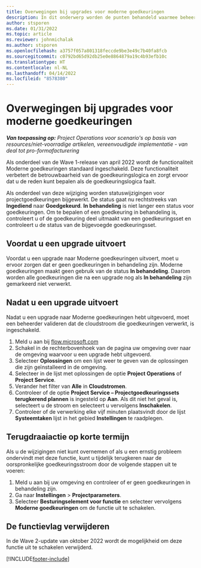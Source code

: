 ```yaml
---
title: Overwegingen bij upgrades voor moderne goedkeuringen
description: In dit onderwerp worden de punten behandeld waarmee beheerders rekening moeten houden wanneer ze de functionaliteit Moderne goedkeuringen inschakelen.
author: stsporen
ms.date: 01/31/2022
ms.topic: article
ms.reviewer: johnmichalak
ms.author: stsporen
ms.openlocfilehash: a3757f057a801318feccde9be3e49c7b40fa8fcb
ms.sourcegitcommit: c0792bd65d92db25e0e8864879a19c4b93efb10c
ms.translationtype: HT
ms.contentlocale: nl-NL
ms.lasthandoff: 04/14/2022
ms.locfileid: "8578380"
---
```

# <a name="upgrade-considerations-for-modern-approvals"></a>Overwegingen bij upgrades voor moderne goedkeuringen 

_**Van toepassing op:** Project Operations voor scenario's op basis van resources/niet-voorradige artikelen, vereenvoudigde implementatie - van deal tot pro-formafacturering_

Als onderdeel van de Wave 1-release van april 2022 wordt de functionaliteit Moderne goedkeuringen standaard ingeschakeld. Deze functionaliteit verbetert de betrouwbaarheid van de goedkeuringslogica en zorgt ervoor dat u de reden kunt bepalen als de goedkeuringslogica faalt.

Als onderdeel van deze wijziging worden statuswijzigingen voor projectgoedkeuringen bijgewerkt. De status gaat nu rechtstreeks van **Ingediend** naar **Goedgekeurd**. **In behandeling** is niet langer een status voor goedkeuringen. Om te bepalen of een goedkeuring in behandeling is, controleert u of de goedkeuring deel uitmaakt van een goedkeuringsset en controleert u de status van de bijgevoegde goedkeuringsset.

## <a name="before-you-upgrade"></a>Voordat u een upgrade uitvoert

Voordat u een upgrade naar Moderne goedkeuringen uitvoert, moet u ervoor zorgen dat er geen goedkeuringen in behandeling zijn. Moderne goedkeuringen maakt geen gebruik van de status **In behandeling**. Daarom worden alle goedkeuringen die na een upgrade nog als **In behandeling** zijn gemarkeerd niet verwerkt.

## <a name="after-you-upgrade"></a>Nadat u een upgrade uitvoert

Nadat u een upgrade naar Moderne goedkeuringen hebt uitgevoerd, moet een beheerder valideren dat de cloudstroom die goedkeuringen verwerkt, is ingeschakeld.

1. Meld u aan bij [flow.microsoft.com](https://flow.microsoft.com)
2. Schakel in de rechterbovenhoek van de pagina uw omgeving over naar de omgeving waarvoor u een upgrade hebt uitgevoerd.
3. Selecteer **Oplossingen** om een lijst weer te geven van de oplossingen die zijn geïnstalleerd in de omgeving.
4. Selecteer in de lijst met oplossingen de optie **Project Operations** of **Project Service**.
5. Verander het filter van **Alle** in **Cloudstromen**.
6. Controleer of de optie **Project Service – Projectgoedkeuringssets terugkerend plannen** is ingesteld op **Aan**. Als dit niet het geval is, selecteert u de stroom en selecteert u vervolgens **Inschakelen**.
7. Controleer of de verwerking elke vijf minuten plaatsvindt door de lijst **Systeemtaken** lijst in het gebied **Instellingen** te raadplegen.

## <a name="short-term-rollback"></a>Terugdraaiactie op korte termijn

Als u de wijzigingen niet kunt overnemen of als u een ernstig probleem ondervindt met deze functie, kunt u tijdelijk terugkeren naar de oorspronkelijke goedkeuringsstroom door de volgende stappen uit te voeren:
1. Meld u aan bij uw omgeving en controleer of er geen goedkeuringen in behandeling zijn.
2. Ga naar **Instellingen** > **Projectparameters**.
3. Selecteer **Besturingselement voor functie** en selecteer vervolgens **Moderne goedkeuringen** om de functie uit te schakelen.

## <a name="removing-the-feature-flag"></a>De functievlag verwijderen

In de Wave 2-update van oktober 2022 wordt de mogelijkheid om deze functie uit te schakelen verwijderd.

[!INCLUDE[footer-include](../includes/footer-banner.md)]
